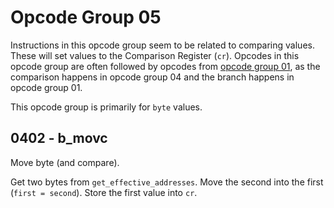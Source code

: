 # Opcode Group 05

Instructions in this opcode group seem to be related to comparing values. These will set values to the Comparison Register (`cr`). Opcodes in this opcode group are often followed by opcodes from [opcode group 01](01.md), as the comparison happens in opcode group 04 and the branch happens in opcode group 01.

This opcode group is primarily for `byte` values.

## 0402 - b_movc

Move byte (and compare).

Get two bytes from `get_effective_addresses`. Move the second into the first (`first = second`). Store the first value into `cr`.
